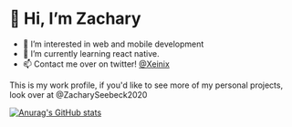 # 👋 Hi, I’m Zachary

- 👀 I’m interested in web and mobile development
- 🌱 I’m currently learning react native.
- 📫 Contact me over on twitter! [@Xeinix](https://twitter.com/xeinix)

This is my work profile, if you'd like to see more of my personal projects, look over at @ZacharySeebeck2020


[![Anurag's GitHub stats](https://github-readme-stats.vercel.app/api?username=ZacharySeebeckNewtech)](https://github.com/anuraghazra/github-readme-stats)
